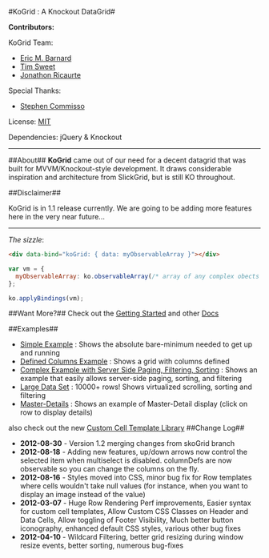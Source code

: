 #KoGrid : A Knockout DataGrid#

__Contributors:__

KoGrid Team:
* [Eric M. Barnard](https://github.com/ericmbarnard/KoGrid) 
* [Tim Sweet](http://ornerydevelopment.blogspot.com/)
* [Jonathon Ricaurte](https://github.com/xcrico)

Special Thanks:
* [Stephen Commisso](https://github.com/gdscommisso/KoGrid)

License: [MIT](http://www.opensource.org/licenses/mit-license.php)

Dependencies: jQuery & Knockout
***
##About##
__KoGrid__ came out of our need for a decent datagrid that was built for MVVM/Knockout-style development. It draws considerable inspiration and architecture from SlickGrid, but is still KO throughout.


##Disclaimer##

KoGrid is in 1.1 release currently. We are going to be adding more features here in the very near future...

***
_The sizzle_:

```html
<div data-bind="koGrid: { data: myObservableArray }"></div>
```
```javascript
var vm = {
  myObservableArray: ko.observableArray(/* array of any complex obects */)
};

ko.applyBindings(vm);
```

##Want More?##
Check out the [Getting Started](https://github.com/ericmbarnard/KoGrid/wiki/Getting-Started) and other [Docs](https://github.com/ericmbarnard/KoGrid/wiki)

##Examples##
* [Simple Example](http://ericmbarnard.github.com/KoGrid/examples/SimpleExample.html) : Shows the absolute bare-minimum needed to get up and running
* [Defined Columns Example](http://ericmbarnard.github.com/KoGrid/examples/DefinedColumns.html) : Shows a grid with columns defined
* [Complex Example with Server Side Paging, Filtering, Sorting](http://ericmbarnard.github.com/KoGrid/examples/Complex-Server-Side-Paging.html) : Shows an example that easily allows server-side paging, sorting, and filtering
* [Large Data Set](http://ericmbarnard.github.com/KoGrid/examples/LargeData.html) : 10000+ rows! Shows virtualized scrolling, sorting and filtering
* [Master-Details](http://ericmbarnard.github.com/KoGrid/examples/MasterDetails.html) : Shows an example of Master-Detail display (click on row to display details)

also check out the new [Custom Cell Template Library](https://github.com/ericmbarnard/KoGrid/wiki/Cell-Template-Library)
##Change Log##
* __2012-08-30__ - Version 1.2 merging changes from skoGrid branch
* __2012-08-18__ - Adding new features, up/down arrows now control the selected item when multiselect is disabled. columnDefs are now observable so you can change the columns on the fly.
* __2012-08-16__ - Styles moved into CSS, minor bug fix for Row templates where cells wouldn't take null values (for instance, when you want to display an image instead of the value)
* __2012-03-07__ - Huge Row Rendering Perf improvements, Easier syntax for custom cell templates,  Allow Custom CSS Classes on Header and Data Cells, Allow toggling of Footer Visibility, Much better button iconography, enhanced default CSS styles, various other bug fixes
* __2012-04-10__ - Wildcard Filtering, better grid resizing during window resize events, better sorting, numerous bug-fixes